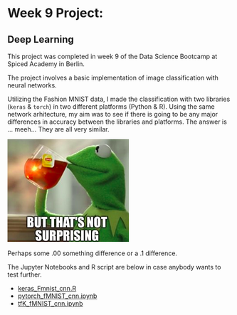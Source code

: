 # Week 9 Project:

## Deep Learning

This project was completed in week 9 of the Data Science Bootcamp at Spiced Academy in Berlin.

The project involves a basic implementation of image classification with neural networks.

Utilizing the Fashion MNIST data, I made the classification with two libraries (```keras``` & ```torch```) in two different platforms (Python & R). Using the same network arhitecture, my aim was to see if there is going to be any major differences in accuracy between the  libraries and platforms. The answer is ... meeh... They are all very similar.

![not surpising](not_surprising.png)

Perhaps some .00 something difference or a .1 difference.

The Jupyter Notebooks and R script are below in case anybody wants to test further.

* [keras_Fmnist_cnn.R](keras_Fmnist_cnn.R)
* [pytorch_fMNIST_cnn.ipynb](pytorch_fMNIST_cnn.ipynb)
* [tfK_fMNIST_cnn.ipynb](tfK_fMNIST_cnn.ipynb)